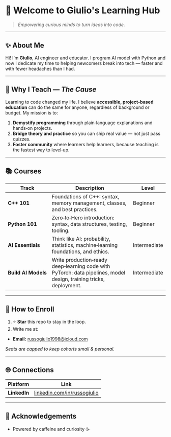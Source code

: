 # 🚀 Welcome to **Giulio's Learning Hub**

> *Empowering curious minds to turn ideas into code.*

---

## ✨ About Me

Hi! I’m **Giulio**, AI engineer and educator. I program AI model with Python and now I dedicate my time to helping newcomers break into tech — faster and with fewer headaches than I had.

---

## 🌱 Why I Teach — *The Cause*

Learning to code changed my life. I believe **accessible, project‑based education** can do the same for anyone, regardless of background or budget. My mission is to:

1. **Demystify programming** through plain‑language explanations and hands‑on projects.
2. **Bridge theory and practice** so you can ship real value — not just pass quizzes.
3. **Foster community** where learners help learners, because teaching is the fastest way to level‑up.

---

## 📚 Courses

| Track               | Description                                                                                                        | Level        |
| ------------------- | ------------------------------------------------------------------------------------------------------------------ | ------------ |
| **C++ 101**         | Foundations of C++: syntax, memory management, classes, and best practices.                                        | Beginner     |
| **Python 101**      | Zero‑to‑Hero introduction: syntax, data structures, testing, tooling.                                              | Beginner     |
| **AI Essentials**   | Think like AI: probability, statistics, machine‑learning foundations, and ethics.                                  | Intermediate |
| **Build AI Models** | Write production‑ready deep‑learning code with PyTorch: data pipelines, model design, training tricks, deployment. | Intermediate |

---

## 📝 How to Enroll

1. ⭐ **Star** this repo to stay in the loop.
2. Write me at:

* **Email:** [russogiulio1998@icloud.com](mailto:russogiulio1998@icloud.com)

*Seats are capped to keep cohorts small & personal.*

---

## 🌐 Connections

| Platform        | Link                                                                 |
| --------------- | -------------------------------------------------------------------- |
| **LinkedIn**    | [linkedin.com/in/russogiulio](https://linkedin.com/in/russogiulio) |

---

## 🌟 Acknowledgements

* Powered by caffeine and curiosity ☕️

